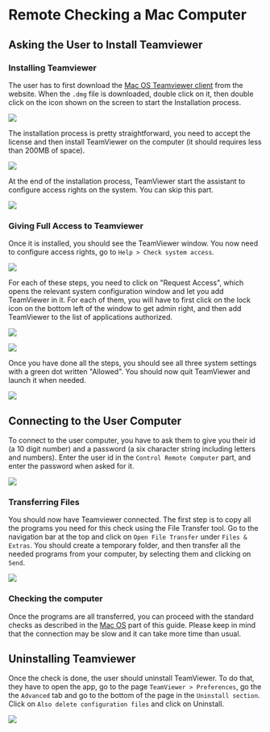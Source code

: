 # Remote Checking a Mac Computer

## Asking the User to Install Teamviewer

### Installing Teamviewer

The user has to first download the [Mac OS Teamviewer client](https://www.teamviewer.com/en/download/mac-os/) from the website. When the `.dmg` file is downloaded, double click on it, then double click on the icon shown on the screen to start the Installation process.

![](../img/tv_icon.png)

The installation process is pretty straightforward, you need to accept the license and then install TeamViewer on the computer (it should requires less than 200MB of space).

![](../img/tv_install.png)

At the end of the installation process, TeamViewer start the assistant to configure access rights on the system. You can skip this part.

![](../img/tv_install2.png)

### Giving Full Access to Teamviewer

Once it is installed, you should see the TeamViewer window. You now need to configure access rights, go to `Help > Check system access`.

![](../img/tv_system.png)

For each of these steps, you need to click on "Request Access", which opens the relevant system configuration window and let you add TeamViewer in it. For each of them, you will have to first click on the lock icon on the bottom left of the window to get admin right, and then add TeamViewer to the list of applications authorized.

![](../img/tv_system2.png)

![](../img/tv_system3.png)

Once you have done all the steps, you should see all three system settings with a green dot written "Allowed". You should now quit TeamViewer and launch it when needed.

![](../img/tv_system4.png)

## Connecting to the User Computer

To connect to the user computer, you have to ask them to give you their id (a 10 digit number) and a password (a six character string including letters and numbers). Enter the user id in the `Control Remote Computer` part, and enter the password when asked for it.

![](../img/tv_connect.png)

### Transferring Files

You should now have Teamviewer connected. The first step is to copy all the programs you need for this check using the File Transfer tool. Go to the navigation bar at the top and click on `Open File Transfer` under `Files & Extras`. You should create a temporary folder, and then transfer all the needed programs from your computer, by selecting them and clicking on `Send`.

![](../img/tv_transfer.png)

### Checking the computer

Once the programs are all transferred, you can proceed with the standard checks as described in the [Mac OS](mac.md) part of this guide. Please keep in mind that the connection may be slow and it can take more time than usual.

## Uninstalling Teamviewer

Once the check is done, the user should uninstall TeamViewer. To do that, they have to open the app, go to the page `TeamViewer > Preferences`, go the the `Advanced` tab and go to the bottom of the page in the `Uninstall section`. Click on `Also delete configuration files` and click on Uninstall.

![](../img/tv_uninstall.png)
